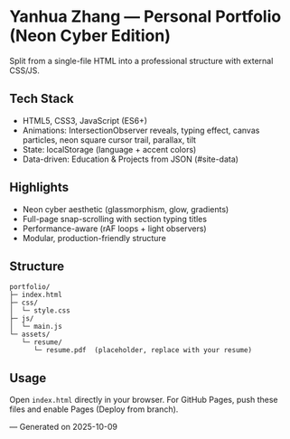 # Yanhua Zhang — Personal Portfolio (Neon Cyber Edition)

Split from a single-file HTML into a professional structure with external CSS/JS.

## Tech Stack
- HTML5, CSS3, JavaScript (ES6+)
- Animations: IntersectionObserver reveals, typing effect, canvas particles, neon square cursor trail, parallax, tilt
- State: localStorage (language + accent colors)
- Data-driven: Education & Projects from JSON (#site-data)

## Highlights
- Neon cyber aesthetic (glassmorphism, glow, gradients)
- Full-page snap-scrolling with section typing titles
- Performance-aware (rAF loops + light observers)
- Modular, production-friendly structure

## Structure
```
portfolio/
├─ index.html
├─ css/
│  └─ style.css
├─ js/
│  └─ main.js
└─ assets/
   └─ resume/
      └─ resume.pdf  (placeholder, replace with your resume)
```

## Usage
Open `index.html` directly in your browser. For GitHub Pages, push these files and enable Pages (Deploy from branch).

— Generated on 2025-10-09
